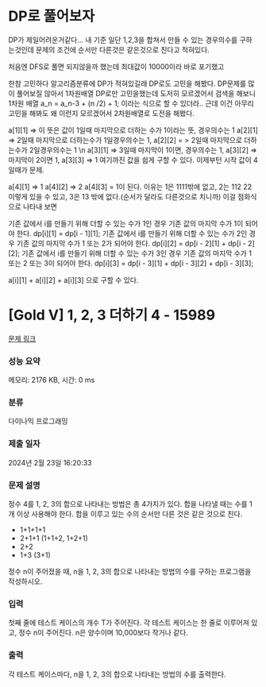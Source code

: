 # DP로 풀어보자
DP가 제일어려운거같다... 내 기준
일단 1,2,3을 합쳐서 만들 수 있는 경우의수를 구하는것인데 문제의 조건에 순서만 다른것은 같은것으로 친다고 적혀있다.

처음엔 DFS로 풀면 되지않을까 했는데 최대값이 10000이라 바로 포기했고

한참 고민하다 알고리즘분류에 DP가 적혀있길래 DP로도 고민을 해봤다.
DP문제를 많이 풀어보질 않아서 1차원배열 DP로만 고민을했는데 도저히 모르겠어서 검색을 해보니
1차원 배열 a_n = a_n-3 + (n /2) + 1; 이라는 식으로 할 수 있더라.. 근데 이건 아무리 고민을 해봐도 왜 이런지 모르겠어서
2차원배열로 도전을 해봤다.

a[1][1] => 이 뜻은 값이 1일때 마지막으로 더하는 수가 1이라는 뜻, 경우의수는 1
a[2][1] => 2일때 마지막으로 더하는수가 1일경우의수는 1, a[2][2] = > 2일때 마지막으로 더하는수가 2일경우의수는 1 \n
a[3][1] => 3일때 마지막이 1이면, 경우의수는 1, a[3][2] => 마지막이 2이면 1, a[3][3] => 1 여기까진 값을 쉽게 구할 수 있다.
이제부턴 시작 값이 4일때가 문제.

a[4][1] => 1 a[4][2] => 2 a[4][3] = 1이 된다.
이유는 1은 1111밖에 없고, 2는 112 22 이렇게 있을 수 있고, 3은 13 밖에 없다.(순서가 달라도 다른것으로 치니까)
이걸 점화식으로 나타내 보면

기존 값에서 i를 만들기 위해 더할 수 있는 수가 1인 경우 기존 값의 마지막 수가 1이 되어야 한다.
dp[i][1] = dp[i - 1][1];
기존 값에서 i를 만들기 위해 더할 수 있는 수가 2인 경우 기존 값의 마지막 수가 1 또는 2가 되어야 한다.
dp[i][2] = dp[i - 2][1] + dp[i - 2][2];
기존 값에서 i를 만들기 위해 더할 수 있는 수가 3인 경우 기존 값의 마지막 수가 1 또는 2 또는 3이 되어야 한다.
dp[i][3] = dp[i - 3][1] + dp[i - 3][2] + dp[i - 3][3];

a[i][1] + a[i][2] + a[i][3] 으로 구할 수 있다.


# [Gold V] 1, 2, 3 더하기 4 - 15989 

[문제 링크](https://www.acmicpc.net/problem/15989) 

### 성능 요약

메모리: 2176 KB, 시간: 0 ms

### 분류

다이나믹 프로그래밍

### 제출 일자

2024년 2월 23일 16:20:33

### 문제 설명

<p>정수 4를 1, 2, 3의 합으로 나타내는 방법은 총 4가지가 있다. 합을 나타낼 때는 수를 1개 이상 사용해야 한다. 합을 이루고 있는 수의 순서만 다른 것은 같은 것으로 친다.</p>

<ul>
	<li>1+1+1+1</li>
	<li>2+1+1 (1+1+2, 1+2+1)</li>
	<li>2+2</li>
	<li>1+3 (3+1)</li>
</ul>

<p>정수 n이 주어졌을 때, n을 1, 2, 3의 합으로 나타내는 방법의 수를 구하는 프로그램을 작성하시오.</p>

### 입력 

 <p>첫째 줄에 테스트 케이스의 개수 T가 주어진다. 각 테스트 케이스는 한 줄로 이루어져 있고, 정수 n이 주어진다. n은 양수이며 10,000보다 작거나 같다.</p>

### 출력 

 <p>각 테스트 케이스마다, n을 1, 2, 3의 합으로 나타내는 방법의 수를 출력한다.</p>

